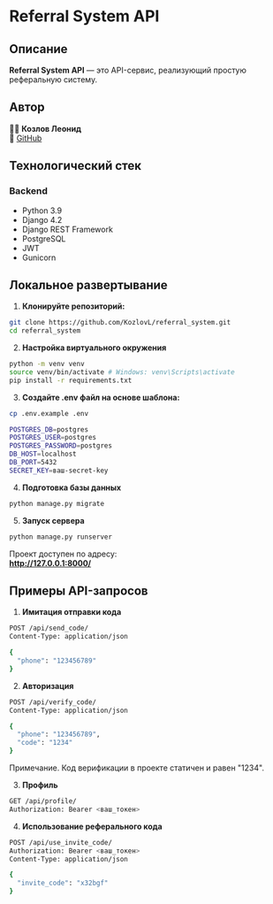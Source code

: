 # Referral System API

## Описание

**Referral System API** — это API-сервис, реализующий простую реферальную систему.


## Автор
👨‍💻 **Козлов Леонид**  
📧 [GitHub](https://github.com/KozlovL) 


## Технологический стек
### Backend
- Python 3.9
- Django 4.2
- Django REST Framework
- PostgreSQL
- JWT
- Gunicorn

## Локальное развертывание

1. **Клонируйте репозиторий:**
```bash
git clone https://github.com/KozlovL/referral_system.git
cd referral_system
```

2. **Настройка виртуального окружения**
```bash
python -m venv venv
source venv/bin/activate # Windows: venv\Scripts\activate
pip install -r requirements.txt
```

3. **Создайте .env файл на основе шаблона:**
```bash
cp .env.example .env
```

```bash
POSTGRES_DB=postgres
POSTGRES_USER=postgres
POSTGRES_PASSWORD=postgres
DB_HOST=localhost
DB_PORT=5432
SECRET_KEY=ваш-secret-key
```

4. **Подготовка базы данных**
```bash
python manage.py migrate
```

5. **Запуск сервера**
```bash
python manage.py runserver
```

Проект доступен по адресу:  
**http://127.0.0.1:8000/**


## Примеры API-запросов

1. **Имитация отправки кода**
```bash
POST /api/send_code/
Content-Type: application/json

{
  "phone": "123456789"
}
```

2. **Авторизация**
```bash
POST /api/verify_code/
Content-Type: application/json

{
  "phone": "123456789",
  "code": "1234"
}
```

Примечание.
Код верификации в проекте статичен и равен "1234".

3. **Профиль**
```bash
GET /api/profile/
Authorization: Bearer <ваш_токен>
```

4. **Использование реферального кода**
```bash
POST /api/use_invite_code/
Authorization: Bearer <ваш_токен>
Content-Type: application/json

{
  "invite_code": "x32bgf"
}
```
